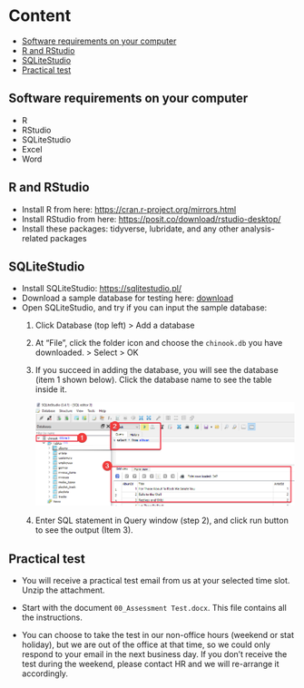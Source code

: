 Content
================

- <a href="#software-requirements-on-your-computer"
  id="toc-software-requirements-on-your-computer">Software requirements on
  your computer</a>
- <a href="#r-and-rstudio" id="toc-r-and-rstudio">R and RStudio</a>
- <a href="#sqlitestudio" id="toc-sqlitestudio">SQLiteStudio</a>
- <a href="#practical-test" id="toc-practical-test">Practical test</a>

## Software requirements on your computer

- R
- RStudio
- SQLiteStudio
- Excel
- Word

## R and RStudio

- Install R from here: <https://cran.r-project.org/mirrors.html>
- Install RStudio from here:
  <https://posit.co/download/rstudio-desktop/>
- Install these packages: tidyverse, lubridate, and any other
  analysis-related packages

## SQLiteStudio

- Install SQLiteStudio: <https://sqlitestudio.pl/>
- Download a sample database for testing here:
  [download](assets/chinook.db)
- Open SQLiteStudio, and try if you can input the sample database:
  1.  Click Database (top left) \> Add a database

  2.  At “File”, click the folder icon and choose the `chinook.db` you
      have downloaded. \> Select \> OK

  3.  If you succeed in adding the database, you will see the database
      (item 1 shown below). Click the database name to see the table
      inside it.

      ![](assets/SQLiteStudio.png)

  4.  Enter SQL statement in Query window (step 2), and click run button
      to see the output (Item 3).

## Practical test

- You will receive a practical test email from us at your selected time
  slot. Unzip the attachment.

- Start with the document `00_Assessment Test.docx`. This file contains
  all the instructions.

- You can choose to take the test in our non-office hours (weekend or
  stat holiday), but we are out of the office at that time, so we could
  only respond to your email in the next business day. If you don’t
  receive the test during the weekend, please contact HR and we will
  re-arrange it accordingly.
